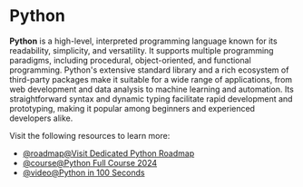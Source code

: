 # Python

**Python** is a high-level, interpreted programming language known for its readability, simplicity, and versatility. It supports multiple programming paradigms, including procedural, object-oriented, and functional programming. Python's extensive standard library and a rich ecosystem of third-party packages make it suitable for a wide range of applications, from web development and data analysis to machine learning and automation. Its straightforward syntax and dynamic typing facilitate rapid development and prototyping, making it popular among beginners and experienced developers alike.

Visit the following resources to learn more:

- [@roadmap@Visit Dedicated Python Roadmap](https://roadmap.sh/python)
- [@course@Python Full Course 2024](https://www.youtube.com/watch?v=ix9cRaBkVe0)
- [@video@Python in 100 Seconds](https://www.youtube.com/watch?v=x7X9w_GIm1s)